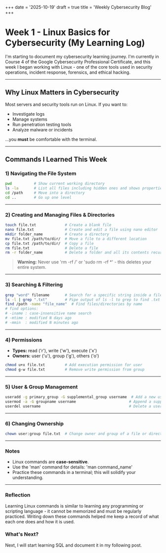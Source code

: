 +++
date = '2025-10-19'
draft = true
title = 'Weekly Cybersecurity Blog'
+++

# Week 1 - Linux Basics for Cybersecurity (My Learning Log)

I'm starting to document my cybersecurity learning journey. I'm currently in Course 4 of the Google Cybersecurity Professional Certificate, and this week I began working with Linux - one of the core tools used in security operations, incident response, forensics, and ethical hacking.

---

## Why Linux Matters in Cybersecurity

Most servers and security tools run on Linux. If you want to: 
- Investigate logs
- Manage systems
- Run penetration testing tools
- Analyze malware or incidents

...you **must** be comfortable with the terminal.

---

## Commands I Learned This Week

### 1) Navigating the File System

```bash
pwd          # Show current working directory
ls -la       # List all files including hidden ones and shows properties: permissions, ownership, size, modification date
cd /path     # Move into a directory
cd ..        # Go up one level
```

---

### 2) Creating and Managing Files & Directories

```bash
touch file.txt             # Create a blank file
nano file.txt              # Create and edit a file using nano editor
mkdir folder_name          # Create a directory
mv file.txt /path/to/dir/  # Move a file to a different location
cp file.txt /path/to/dir/  # Copy a file
rm file.txt                # Delete a file
rm -r folder_name          # Delete a folder and all its contents recursively
```

> **Warning:** Never use 'rm -rf /' or 'sudo rm -rf *' - this deletes your entire system.

---

### 3) Searching & Filtering

```bash
grep "word" filename       # Search for a specific string inside a file
ls -l | grep ".txt"        # Pipe output of ls -l to grep to find .txt files
find /path -name "file_name"  # Find files/directories by name
# find options:
# -iname : case-insensitive name search
# -mtime : modified N days ago
# -mmin  : modified N minutes ago
```

---

### 4) Permissions

- **Types:** read ('r'), write ('w'), execute ('x')  
- **Owners:** user ('u'), group ('g'), others ('o')  

```bash
chmod u+x file.txt         # Add execution permission for user
chmod g-w file.txt         # Remove write permission from group
```

---

### 5) User & Group Management

```bash
useradd -g primary_group -G supplemental_group username  # Add a new user with primary and supplemental groups
usermod -a -G groupname username                        # Append a supplemental group to an existing user
userdel username                                        # Delete a user
```

---

### 6) Changing Ownership

```bash
chown user:group file.txt  # Change owner and group of a file or directory
```

---

### Notes

- Linux commands are **case-sensitive**.
- Use the 'man' command for details: 'man command_name'
- Practice these commands in a terminal; this will solidify your understanding.

---

### Reflection

Learning Linux commands is similar to learning any programming or scripting language - it cannot be memorized and must be regularly practiced. Writing down these commands helped me keep a record of what each one does and how it is used.

### What's Next?

Next, I will start learning SQL and document it in my following post.
